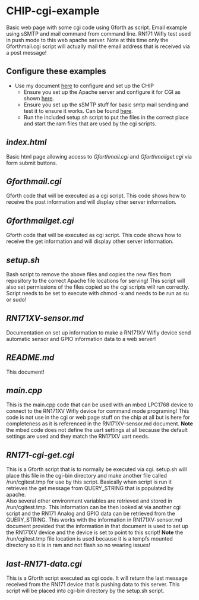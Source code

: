 # CHIP-cgi-example
Basic web page with some cgi code using Gforth as script.
Email example using sSMTP and mail command from command line.
RN171 Wifly test used in push mode to this web apache server.
Note at this time only the Gforthmail.cgi script will actually mail the email address that is received via a post message!

## Configure these examples
* Use my document [here](https://github.com/harrypower/CHIPdocs) to configure and set up the CHIP
  * Ensure you set up the Apache server and configure it for CGI as shown [here](https://github.com/harrypower/CHIPdocs/blob/master/my_chip_software.md).
  * Ensure you set up the sSMTP stuff for basic smtp mail sending and test it to ensure it works.  Can be found [here](https://github.com/harrypower/CHIPdocs/blob/master/my_chip_software.md).
  * Run the included setup.sh script to put the files in the correct place and start the ram files that are used by the cgi scripts.

## *index.html*
Basic html page allowing access to *Gforthmail.cgi* and *Gforthmailget.cgi* via form submit buttons.

## *Gforthmail.cgi*
Gforth code that will be executed as a cgi script.
This code shows how to receive the post information and will display other server information.

## *Gforthmailget.cgi*
Gforth code that will be executed as cgi script.
This code shows how to receive the get information and will display other server information.

## *setup.sh*
Bash script to remove the above files and copies the new files from repository to the correct Apache file locations for serving!
This script will also set permissions of the files copied so the cgi scripts will run correctly.  
Script needs to be set to execute with chmod -x and needs to be run as su or sudo!

## *RN171XV-sensor.md*
Documentation on set up information to make a RN171XV Wifly device send automatic sensor and GPIO information data to a web server!

## *README.md*
This document!

## *main.cpp*
This is the main.cpp code that can be used with an mbed LPC1768 device to connect to the RN171XV Wifly device for command mode programing!
This code is not use in the cgi or web page stuff on the chip at all but is here for completeness as it is referenced in the RN171XV-sensor.md document.
**Note** the mbed code does not define the uart settings at all because the default settings are used and they match the RN171XV uart needs.  

## *RN171-cgi-get.cgi*
This is a Gforth script that is to normally be executed via cgi.  setup.sh will place this file in the cgi-bin directory and make another file called
/run/cgitest.tmp for use by this script.  Basically when script is run it retrieves the get message from QUERY_STRING that is populated by apache.  
Also several other environment variables are retrieved and stored in /run/cgitest.tmp.  This information can be then looked at via another cgi script and the
RN171 Analog and GPIO data can be retrieved from the QUERY_STRING.  This works with the information in RN171XV-sensor.md document provided that the information
in that document is used to set up the RN171XV device and the device is set to point to this script!
**Note** the /run/cgitest.tmp file location is used because it is a tempfs mounted directory so it is in ram and not flash so no wearing issues!

## *last-RN171-data.cgi*
This is a Gforth script executed as cgi code.  It will return the last message received from the RN171 device that is pushing data to this server.
This script will be placed into cgi-bin directory by the setup.sh script.
